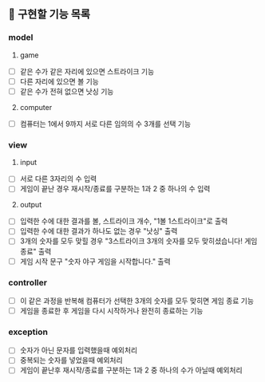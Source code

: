 ## 🚀 구현할 기능 목록

### model 
1. game
- [ ] 같은 수가 같은 자리에 있으면 스트라이크 기능
- [ ] 다른 자리에 있으면 볼 기능
- [ ] 같은 수가 전혀 없으면 낫싱 기능

2. computer
- [ ] 컴퓨터는 1에서 9까지 서로 다른 임의의 수 3개를 선택 기능

### view
1. input
- [ ] 서로 다른 3자리의 수 입력
- [ ] 게임이 끝난 경우 재시작/종료를 구분하는 1과 2 중 하나의 수 입력
2. output
- [ ] 입력한 수에 대한 결과를 볼, 스트라이크 개수, "1볼 1스트라이크"로 출력 
- [ ] 입력한 수에 대한 결과가 하나도 없는 경우 "낫싱" 출력
- [ ] 3개의 숫자를 모두 맞힐 경우 "3스트라이크 3개의 숫자를 모두 맞히셨습니다! 게임 종료" 출력
- [ ] 게임 시작 문구 "숫자 야구 게임을 시작합니다." 출력

### controller
- [ ] 이 같은 과정을 반복해 컴퓨터가 선택한 3개의 숫자를 모두 맞히면 게임 종료 기능
- [ ] 게임을 종료한 후 게임을 다시 시작하거나 완전히 종료하는 기능

### exception
- [ ] 숫자가 아닌 문자를 입력했을때 예외처리
- [ ] 중복되는 숫자를 넣었을때 예외처리
- [ ] 게임이 끝난후 재시작/종료를 구분하는 1과 2 중 하나의 수가 아닐때 예외처리